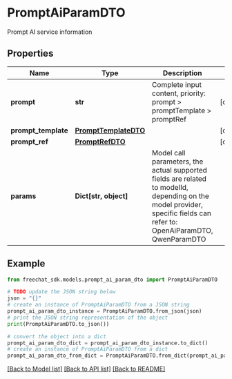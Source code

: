 # PromptAiParamDTO

Prompt AI service information

## Properties

Name | Type | Description | Notes
------------ | ------------- | ------------- | -------------
**prompt** | **str** | Complete input content, priority: prompt &gt; promptTemplate &gt; promptRef | [optional] 
**prompt_template** | [**PromptTemplateDTO**](PromptTemplateDTO.md) |  | [optional] 
**prompt_ref** | [**PromptRefDTO**](PromptRefDTO.md) |  | [optional] 
**params** | **Dict[str, object]** | Model call parameters, the actual supported fields are related to modelId, depending on the model provider, specific fields can refer to: OpenAiParamDTO, QwenParamDTO | 

## Example

```python
from freechat_sdk.models.prompt_ai_param_dto import PromptAiParamDTO

# TODO update the JSON string below
json = "{}"
# create an instance of PromptAiParamDTO from a JSON string
prompt_ai_param_dto_instance = PromptAiParamDTO.from_json(json)
# print the JSON string representation of the object
print(PromptAiParamDTO.to_json())

# convert the object into a dict
prompt_ai_param_dto_dict = prompt_ai_param_dto_instance.to_dict()
# create an instance of PromptAiParamDTO from a dict
prompt_ai_param_dto_from_dict = PromptAiParamDTO.from_dict(prompt_ai_param_dto_dict)
```
[[Back to Model list]](../README.md#documentation-for-models) [[Back to API list]](../README.md#documentation-for-api-endpoints) [[Back to README]](../README.md)


